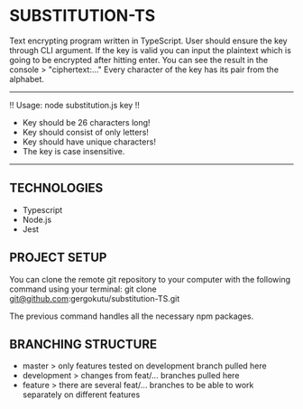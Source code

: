 # SUBSTITUTION-TS
Text encrypting program written in TypeScript. User should ensure the key through CLI argument.
If the key is valid you can input the plaintext which is going to be encrypted after hitting enter.
You can see the result in the console > "ciphertext:..."
Every character of the key has its pair from the alphabet.

***************************************

!! Usage: node substitution.js key !!


* Key should be 26 characters long!   
* Key should consist of only letters! 
* Key should have unique characters!  
* The key is case insensitive.        

***************************************

## TECHNOLOGIES
- Typescript
- Node.js
- Jest

## PROJECT SETUP
You can clone the remote git repository to your computer with the following command using your terminal:
git clone git@github.com:gergokutu/substitution-TS.git

The previous command handles all the necessary npm packages.

## BRANCHING STRUCTURE
- master > only features tested on development branch pulled here
- development > changes from feat/... branches pulled here
- feature > there are several feat/... branches to be able to work separately on different features 

